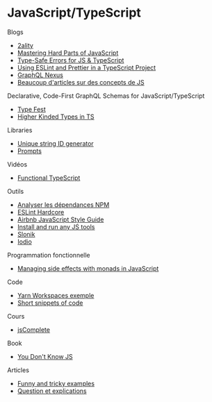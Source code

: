 # JavaScript/TypeScript

Blogs

- [2ality](https://2ality.com/)
- [Mastering Hard Parts of JavaScript](https://dev.to/ryanameri/mastering-hard-parts-of-javascript-callbacks-i-3aj0)
- [Type-Safe Errors for JS & TypeScript](https://github.com/supermacro/neverthrow)
- [Using ESLint and Prettier in a TypeScript Project](https://www.robertcooper.me/using-eslint-and-prettier-in-a-typescript-project)
- [GraphQL Nexus](https://nexusjs.org/)
- [Beaucoup d'articles sur des concepts de JS](https://github.com/leonardomso/33-js-concepts)

Declarative, Code-First GraphQL Schemas for JavaScript/TypeScript

- [Type Fest](https://github.com/sindresorhus/type-fest)
- [Higher Kinded Types in TS](https://dev.to/matechs/encoding-hkts-in-ts4-1-1fn2)


Libraries

- [Unique string ID generator](https://github.com/ai/nanoid)
- [Prompts](https://github.com/terkelg/prompts)

Vidéos

- [Functional TypeScript](https://www.youtube.com/watch?v=ftBH_KvEq7M&feature=youtu.be)

Outils

- [Analyser les dépendances NPM](https://depchecker.com/blog/analyze-project-deps/)
- [ESLint Hardcore](https://github.com/EvgenyOrekhov/eslint-config-hardcore)
- [Airbnb JavaScript Style Guide](https://github.com/airbnb/javascript)
- [Install and run any JS tools](https://github.com/volta-cli/volta)
- [Slonik](https://github.com/gajus/slonik)
- [Iodio](https://github.com/FbN/iodio)

Programmation fonctionnelle

- [Managing side effects with monads in JavaScript](https://www.7urtle.com/javascript-applicative-functor-monads)

Code

- [Yarn Workspaces exemple](https://github.com/HugoDF/yarn-workspaces-simple-monorepo)
- [Short snippets of code](https://github.com/30-seconds/30-seconds-of-code)

Cours

- [jsComplete](https://jscomplete.com/)

Book

- [You Don't Know JS](https://github.com/getify/You-Dont-Know-JS)

Articles

- [Funny and tricky examples](https://github.com/denysdovhan/wtfjs)
- [Question et explications](https://github.com/lydiahallie/javascript-questions)
